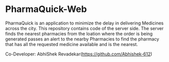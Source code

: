 # PharmaQuick-Web
PharmaQuick is an application to minimize the delay in delivering Medicines across the city.
This repository contains code of the server side.
The server finds the nearest pharmacies from the loation where the order is being generated passes an alert to the nearby Pharmacies to find the pharmacy that has all the requested medicine available and is the nearest.

Co-Developer: AbhiShek Revadekar(https://github.com/Abhishek-612)
